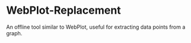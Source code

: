 # WebPlot-Replacement
An offline tool similar to WebPlot, useful for extracting data points from a graph.
